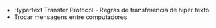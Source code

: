 - Hypertext Transfer Protocol - Regras de transferência de hiper texto
- Trocar mensagens entre computadores